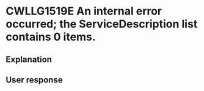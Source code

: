 # CWLLG1519E An internal error occurred; the ServiceDescription list contains 0 items.

## Explanation

## User response